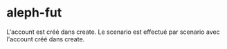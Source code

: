 # aleph-fut

L'account est créé dans create. Le scenario est effectué par scenario avec l'account créé dans create.
